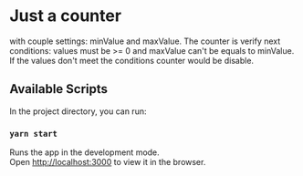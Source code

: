 # Just a counter

with couple settings: minValue and maxValue. The counter is verify next conditions: values must be >= 0 and maxValue can't be equals to minValue. If the values don't meet the conditions counter would be disable. 

## Available Scripts

In the project directory, you can run:

### `yarn start`

Runs the app in the development mode.\
Open [http://localhost:3000](http://localhost:3000) to view it in the browser.


